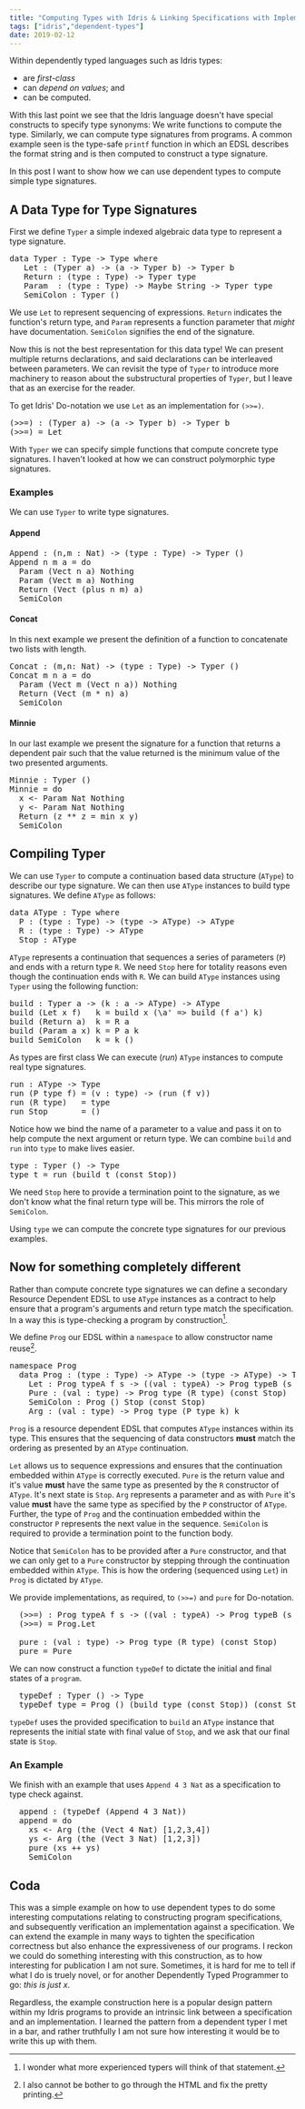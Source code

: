```yaml
---
title: "Computing Types with Idris & Linking Specifications with Implementations."
tags: ["idris","dependent-types"]
date: 2019-02-12
---
```


Within dependently typed languages such as Idris types:

+ are *first-class*
+ can *depend on values*; and
+ can be computed.

With this last point we see that the Idris language doesn't have special constructs to specify type synonyms: We write functions to compute the type.
Similarly, we can compute type signatures from programs.
A common example seen is the type-safe `printf` function in which an EDSL describes the format string and is then computed to construct a type signature.

In this post I want to show how we can use dependent types to compute simple type signatures.

## A Data Type for Type Signatures

First we define `Typer` a simple indexed algebraic data type to represent a type signature.

<pre>
<span class="idris-keyword">data</span><!-- closing Keyword--> <span class="idris-type" title="Type -> Type">Typer</span><!-- closing Name TypeConstructor "" "Type -> Type"--> : <span class="idris-type" title="The type of types Type">Type</span><!-- closing Name TypeConstructor "The type of types" "Type"--> -&gt; <span class="idris-type" title="The type of types Type">Type</span><!-- closing Name TypeConstructor "The type of types" "Type"--> <span class="idris-keyword">where</span><!-- closing Keyword-->
   <span class="idris-data" title="Typer a -> (a -> Typer b) -> Typer b">Let</span><!-- closing Name Constructor "" "Typer a -> (a -> Typer b) -> Typer b"--> : (<span class="idris-type" title="Type -> Type">Typer</span><!-- closing Name TypeConstructor "" "Type -> Type"--> <span class="idris-bound">a</span><!-- closing Bound False-->) -&gt; (<span class="idris-bound">a</span><!-- closing Bound False--> -&gt; <span class="idris-type" title="Type -> Type">Typer</span><!-- closing Name TypeConstructor "" "Type -> Type"--> <span class="idris-bound">b</span><!-- closing Bound False-->) -&gt; <span class="idris-type" title="Type -> Type">Typer</span><!-- closing Name TypeConstructor "" "Type -> Type"--> <span class="idris-bound">b</span><!-- closing Bound False-->
   <span class="idris-data" title="(type : Type) -> Typer type">Return</span><!-- closing Name Constructor "" "(type : Type) -> Typer type"--> : (<span class="idris-bound">type</span><!-- closing Bound False--> : <span class="idris-type" title="The type of types Type">Type</span><!-- closing Name TypeConstructor "The type of types" "Type"-->) -&gt; <span class="idris-type" title="Type -> Type">Typer</span><!-- closing Name TypeConstructor "" "Type -> Type"--> <span class="idris-bound">type</span><!-- closing Bound False-->
   <span class="idris-data" title=" (type : Type) -> Maybe String -> Typer type">Param</span><!-- closing Name Constructor "" "(type : Type) -> Maybe String -> Typer type"-->  : (<span class="idris-bound">type</span><!-- closing Bound False--> : <span class="idris-type" title="The type of types Type">Type</span><!-- closing Name TypeConstructor "The type of types" "Type"-->) -&gt; <span class="idris-type" title="An optional value. This can be used to represent the possibility of failure, where a function may return a value, or not. Type -> Type">Maybe</span><!-- closing Name TypeConstructor "An optional value. This can be used to represent\nthe possibility of failure, where a function may\nreturn a value, or not." "Type -> Type"--> <span class="idris-type" title="Strings in some unspecified encoding Type">String</span><!-- closing Name TypeConstructor "Strings in some unspecified encoding" "Type"--> -&gt; <span class="idris-type" title=" Type -> Type">Typer</span><!-- closing Name TypeConstructor "" "Type -> Type"--> <span class="idris-bound">type</span><!-- closing Bound False-->
   <span class="idris-data" title=" Typer ()">SemiColon</span><!-- closing Name Constructor "" "Typer ()"--> : <span class="idris-type" title="Type -> Type">Typer</span><!-- closing Name TypeConstructor "" "Type -> Type"--> <span class="idris-type" title="The canonical single-element type, also known as the trivially true proposition. Type">()</span><!-- closing Name TypeConstructor "The canonical single-element type, also known as\nthe trivially true proposition." "Type"-->
</pre>

We use `Let` to represent sequencing of expressions.
`Return` indicates the function's return type, and `Param` represents a function parameter that *might* have documentation.
`SemiColon` signifies the end of the signature.

Now this is not the best representation for this data type!
We can present multiple returns declarations, and said declarations can be interleaved between parameters.
We can revisit the type of `Typer` to introduce more machinery to reason about the substructural properties of `Typer`, but I leave that as an exercise for the reader.

To get Idris' Do-notation we use `Let` as an implementation for `(>>=)`.

<pre>
<span class="idris-function" title="Typer a -> (a -> Typer b) -> Typer b">(&gt;&gt;=)</span><!-- closing Name Function "" "Typer a -> (a -> Typer b) -> Typer b"--> : (<span class="idris-type" title=" Type -> Type">Typer</span><!-- closing Name TypeConstructor "" "Type -> Type"--> <span class="idris-bound">a</span><!-- closing Bound False-->) -&gt; (<span class="idris-bound">a</span><!-- closing Bound False--> -&gt; <span class="idris-type" title="Type -> Type">Typer</span><!-- closing Name TypeConstructor "" "Type -> Type"--> <span class="idris-bound">b</span><!-- closing Bound False-->) -&gt; <span class="idris-type" title="Type -> Type">Typer</span><!-- closing Name TypeConstructor "" "Type -> Type"--> <span class="idris-bound">b</span><!-- closing Bound False-->
<span class="idris-function" title="Typer a -> (a -> Typer b) -> Typer b">(&gt;&gt;=)</span><!-- closing Name Function "" "Typer a -> (a -> Typer b) -> Typer b"--> = <span class="idris-data" title="Typer a -> (a -> Typer b) -> Typer b">Let</span><!-- closing Name Constructor "" "Typer a -> (a -> Typer b) -> Typer b"-->
</pre>

With `Typer` we can specify simple functions that compute concrete type signatures.
I haven't looked at how we can construct polymorphic type signatures.

### Examples

We can use `Typer` to write type signatures.

#### Append
<pre>
<span class="idris-function" title="
Nat -> Nat -> Type -> Typer ()">Append</span><!-- closing Name Function "" "Nat -> Nat -> Type -> Typer ()"--> : (<span class="idris-bound">n</span><!-- closing Bound False-->,<span class="idris-bound">m</span><!-- closing Bound False--> : <span class="idris-type" title="Natural numbers: unbounded, unsigned integers
which can be pattern matched.
Type">Nat</span><!-- closing Name TypeConstructor "Natural numbers: unbounded, unsigned integers\nwhich can be pattern matched." "Type"-->) -&gt; (<span class="idris-bound">type</span><!-- closing Bound False--> : <span class="idris-type" title="The type of types
Type">Type</span><!-- closing Name TypeConstructor "The type of types" "Type"-->) -&gt; <span class="idris-type" title="
Type -> Type">Typer</span><!-- closing Name TypeConstructor "" "Type -> Type"--> <span class="idris-type" title="The canonical single-element type, also known as
the trivially true proposition.
Type">()</span><!-- closing Name TypeConstructor "The canonical single-element type, also known as\nthe trivially true proposition." "Type"-->
<span class="idris-function" title="
Nat -> Nat -> Type -> Typer ()">Append</span><!-- closing Name Function "" "Nat -> Nat -> Type -> Typer ()"--> <span class="idris-bound">n</span><!-- closing Bound False--> <span class="idris-bound">m</span><!-- closing Bound False--> <span class="idris-bound">a</span><!-- closing Bound False--> = <span class="idris-keyword">do</span><!-- closing Keyword-->
  <span class="idris-data" title="
(type : Type) -> Maybe String -> Typer type">Param</span><!-- closing Name Constructor "" "(type : Type) -> Maybe String -> Typer type"--> (<span class="idris-type" title="Vectors: Generic lists with explicit length in the
type
Nat -> Type -> Type">Vect</span><!-- closing Name TypeConstructor "Vectors: Generic lists with explicit length in the\ntype" "Nat -> Type -> Type"--> <span class="idris-bound">n</span><!-- closing Bound False--> <span class="idris-bound">a</span><!-- closing Bound False-->) <span class="idris-data" title="No value stored
Maybe a">Nothing</span><!-- closing Name Constructor "No value stored" "Maybe a"-->
  <span class="idris-data" title="
(type : Type) -> Maybe String -> Typer type">Param</span><!-- closing Name Constructor "" "(type : Type) -> Maybe String -> Typer type"--> (<span class="idris-type" title="Vectors: Generic lists with explicit length in the
type
Nat -> Type -> Type">Vect</span><!-- closing Name TypeConstructor "Vectors: Generic lists with explicit length in the\ntype" "Nat -> Type -> Type"--> <span class="idris-bound">m</span><!-- closing Bound False--> <span class="idris-bound">a</span><!-- closing Bound False-->) <span class="idris-data" title="No value stored
Maybe a">Nothing</span><!-- closing Name Constructor "No value stored" "Maybe a"-->
  <span class="idris-data" title="
(type : Type) -> Typer type">Return</span><!-- closing Name Constructor "" "(type : Type) -> Typer type"--> (<span class="idris-type" title="Vectors: Generic lists with explicit length in the
type
Nat -> Type -> Type">Vect</span><!-- closing Name TypeConstructor "Vectors: Generic lists with explicit length in the\ntype" "Nat -> Type -> Type"--> (<span class="idris-function" title="Add two natural numbers.
Nat -> Nat -> Nat">plus</span><!-- closing Name Function "Add two natural numbers." "Nat -> Nat -> Nat"--> <span class="idris-bound">n</span><!-- closing Bound False--> <span class="idris-bound">m</span><!-- closing Bound False-->) <span class="idris-bound">a</span><!-- closing Bound False-->)
  <span class="idris-data" title="
Typer ()">SemiColon</span><!-- closing Name Constructor "" "Typer ()"-->
</pre>

#### Concat

In this next example we present the definition of a function to concatenate two lists with length.

<pre>
<span class="idris-function" title="
Nat -> Nat -> Type -> Typer ()">Concat</span><!-- closing Name Function "" "Nat -> Nat -> Type -> Typer ()"--> : (<span class="idris-bound">m</span><!-- closing Bound False-->,<span class="idris-bound">n</span><!-- closing Bound False-->: <span class="idris-type" title="Natural numbers: unbounded, unsigned integers
which can be pattern matched.
Type">Nat</span><!-- closing Name TypeConstructor "Natural numbers: unbounded, unsigned integers\nwhich can be pattern matched." "Type"-->) -&gt; (<span class="idris-bound">type</span><!-- closing Bound False--> : <span class="idris-type" title="The type of types
Type">Type</span><!-- closing Name TypeConstructor "The type of types" "Type"-->) -&gt; <span class="idris-type" title="
Type -> Type">Typer</span><!-- closing Name TypeConstructor "" "Type -> Type"--> <span class="idris-type" title="The canonical single-element type, also known as
the trivially true proposition.
Type">()</span><!-- closing Name TypeConstructor "The canonical single-element type, also known as\nthe trivially true proposition." "Type"-->
<span class="idris-function" title="
Nat -> Nat -> Type -> Typer ()">Concat</span><!-- closing Name Function "" "Nat -> Nat -> Type -> Typer ()"--> <span class="idris-bound">m</span><!-- closing Bound False--> <span class="idris-bound">n</span><!-- closing Bound False--> <span class="idris-bound">a</span><!-- closing Bound False--> = <span class="idris-keyword">do</span><!-- closing Keyword-->
  <span class="idris-data" title="
(type : Type) -> Maybe String -> Typer type">Param</span><!-- closing Name Constructor "" "(type : Type) -> Maybe String -> Typer type"--> (<span class="idris-type" title="Vectors: Generic lists with explicit length in the
type
Nat -> Type -> Type">Vect</span><!-- closing Name TypeConstructor "Vectors: Generic lists with explicit length in the\ntype" "Nat -> Type -> Type"--> <span class="idris-bound">m</span><!-- closing Bound False--> (<span class="idris-type" title="Vectors: Generic lists with explicit length in the
type
Nat -> Type -> Type">Vect</span><!-- closing Name TypeConstructor "Vectors: Generic lists with explicit length in the\ntype" "Nat -> Type -> Type"--> <span class="idris-bound">n</span><!-- closing Bound False--> <span class="idris-bound">a</span><!-- closing Bound False-->)) <span class="idris-data" title="No value stored
Maybe a">Nothing</span><!-- closing Name Constructor "No value stored" "Maybe a"-->
  <span class="idris-data" title="
(type : Type) -> Typer type">Return</span><!-- closing Name Constructor "" "(type : Type) -> Typer type"--> (<span class="idris-type" title="Vectors: Generic lists with explicit length in the
type
Nat -> Type -> Type">Vect</span><!-- closing Name TypeConstructor "Vectors: Generic lists with explicit length in the\ntype" "Nat -> Type -> Type"--> (<span class="idris-bound">m</span><!-- closing Bound False--> <span class="idris-function" title="
Num ty => ty -> ty -> ty">*</span><!-- closing Name Function "" "Num ty => ty -> ty -> ty"--> <span class="idris-bound">n</span><!-- closing Bound False-->) <span class="idris-bound">a</span><!-- closing Bound False-->)
  <span class="idris-data" title="
Typer ()">SemiColon</span><!-- closing Name Constructor "" "Typer ()"-->
</pre>

#### Minnie

In our last example we present the signature for a function that returns a dependent pair such that the value returned is the minimum value of the two presented arguments.

<pre>
<span class="idris-function" title="
Typer ()">Minnie</span><!-- closing Name Function "" "Typer ()"--> : <span class="idris-type" title="
Type -> Type">Typer</span><!-- closing Name TypeConstructor "" "Type -> Type"--> <span class="idris-type" title="The canonical single-element type, also known as
the trivially true proposition.
Type">()</span><!-- closing Name TypeConstructor "The canonical single-element type, also known as\nthe trivially true proposition." "Type"-->
<span class="idris-function" title="
Typer ()">Minnie</span><!-- closing Name Function "" "Typer ()"--> = <span class="idris-keyword">do</span><!-- closing Keyword-->
  <span class="idris-bound">x</span><!-- closing Bound False--> &lt;- <span class="idris-data" title="
(type : Type) -> Maybe String -> Typer type">Param</span><!-- closing Name Constructor "" "(type : Type) -> Maybe String -> Typer type"--> <span class="idris-type" title="Natural numbers: unbounded, unsigned integers
which can be pattern matched.
Type">Nat</span><!-- closing Name TypeConstructor "Natural numbers: unbounded, unsigned integers\nwhich can be pattern matched." "Type"--> <span class="idris-data" title="No value stored
Maybe a">Nothing</span><!-- closing Name Constructor "No value stored" "Maybe a"-->
  <span class="idris-bound">y</span><!-- closing Bound False--> &lt;- <span class="idris-data" title="
(type : Type) -> Maybe String -> Typer type">Param</span><!-- closing Name Constructor "" "(type : Type) -> Maybe String -> Typer type"--> <span class="idris-type" title="Natural numbers: unbounded, unsigned integers
which can be pattern matched.
Type">Nat</span><!-- closing Name TypeConstructor "Natural numbers: unbounded, unsigned integers\nwhich can be pattern matched." "Type"--> <span class="idris-data" title="No value stored
Maybe a">Nothing</span><!-- closing Name Constructor "No value stored" "Maybe a"-->
  <span class="idris-data" title="
(type : Type) -> Typer type">Return</span><!-- closing Name Constructor "" "(type : Type) -> Typer type"--> <span class="idris-type" title="Dependent pairs aid in the construction of
dependent types by providing evidence that some
value resides in the type.
(a : Type) -> (a -> Type) -> Type">(<span class="idris-bound">z</span><!-- closing Bound False--></span><!-- closing Name TypeConstructor "Dependent pairs aid in the construction of\ndependent types by providing evidence that some\nvalue resides in the type." "(a : Type) -> (a -> Type) -> Type"--> <span class="idris-type" title="Dependent pairs aid in the construction of
dependent types by providing evidence that some
value resides in the type.
(a : Type) -> (a -> Type) -> Type">**</span><!-- closing Name TypeConstructor "Dependent pairs aid in the construction of\ndependent types by providing evidence that some\nvalue resides in the type." "(a : Type) -> (a -> Type) -> Type"--> <span class="idris-bound">z</span><!-- closing Bound False--> <span class="idris-type" title="The propositional equality type. A proof that x =
y.
A -> B -> Type">=</span><!-- closing Name TypeConstructor "The propositional equality type. A proof that x =\ny." "A -> B -> Type"--> <span class="idris-function" title="
Ord ty => ty -> ty -> ty">min</span><!-- closing Name Function "" "Ord ty => ty -> ty -> ty"--> <span class="idris-bound">x</span><!-- closing Bound False--> <span class="idris-bound">y<span class="idris-type" title="Dependent pairs aid in the construction of
dependent types by providing evidence that some
value resides in the type.
(a : Type) -> (a -> Type) -> Type">)</span><!-- closing Name TypeConstructor "Dependent pairs aid in the construction of\ndependent types by providing evidence that some\nvalue resides in the type." "(a : Type) -> (a -> Type) -> Type"--></span><!-- closing Bound False-->
  <span class="idris-data" title="
Typer ()">SemiColon</span><!-- closing Name Constructor "" "Typer ()"-->
</pre>


## Compiling Typer

We can use `Typer` to compute a continuation based data structure (`AType`) to describe our type signature.
We can then use `AType` instances to build type signatures.
We define `AType` as follows:

<pre>
<span class="idris-keyword">data</span><!-- closing Keyword--> <span class="idris-type" title="
Type">AType</span><!-- closing Name TypeConstructor "" "Type"--> : <span class="idris-type" title="The type of types
Type">Type</span><!-- closing Name TypeConstructor "The type of types" "Type"--> <span class="idris-keyword">where</span><!-- closing Keyword-->
  <span class="idris-data" title="
(type : Type) -> (type -> AType) -> AType">P</span><!-- closing Name Constructor "" "(type : Type) -> (type -> AType) -> AType"--> : (<span class="idris-bound">type</span><!-- closing Bound False--> : <span class="idris-type" title="The type of types
Type">Type</span><!-- closing Name TypeConstructor "The type of types" "Type"-->) -&gt; (<span class="idris-bound">type</span><!-- closing Bound False--> -&gt; <span class="idris-type" title="
Type">AType</span><!-- closing Name TypeConstructor "" "Type"-->) -&gt; <span class="idris-type" title="
Type">AType</span><!-- closing Name TypeConstructor "" "Type"-->
  <span class="idris-data" title="
Type -> AType">R</span><!-- closing Name Constructor "" "Type -> AType"--> : (<span class="idris-bound">type</span><!-- closing Bound False--> : <span class="idris-type" title="The type of types
Type">Type</span><!-- closing Name TypeConstructor "The type of types" "Type"-->) -&gt; <span class="idris-type" title="
Type">AType</span><!-- closing Name TypeConstructor "" "Type"-->
  <span class="idris-data" title="
AType">Stop</span><!-- closing Name Constructor "" "AType"--> : <span class="idris-type" title="
Type">AType</span><!-- closing Name TypeConstructor "" "Type"-->
</pre>

`AType` represents a continuation that sequences a series of parameters (`P`) and ends with a return type `R`.
We need `Stop` here for totality reasons even though the continuation ends with `R`.
We can build `AType` instances using `Typer` using the following function:

<pre>
<span class="idris-function" title="
Typer a -> (a -> AType) -> AType">build</span><!-- closing Name Function "" "Typer a -> (a -> AType) -> AType"--> : <span class="idris-type" title="
Type -> Type">Typer</span><!-- closing Name TypeConstructor "" "Type -> Type"--> <span class="idris-bound">a</span><!-- closing Bound False--> -&gt; (<span class="idris-bound">k</span><!-- closing Bound False--> : <span class="idris-bound">a</span><!-- closing Bound False--> -&gt; <span class="idris-type" title="
Type">AType</span><!-- closing Name TypeConstructor "" "Type"-->) -&gt; <span class="idris-type" title="
Type">AType</span><!-- closing Name TypeConstructor "" "Type"-->
<span class="idris-function" title="
Typer a -> (a -> AType) -> AType">build</span><!-- closing Name Function "" "Typer a -> (a -> AType) -> AType"--> (<span class="idris-data" title="
Typer a -> (a -> Typer b) -> Typer b">Let</span><!-- closing Name Constructor "" "Typer a -> (a -> Typer b) -> Typer b"--> <span class="idris-bound">x</span><!-- closing Bound False--> <span class="idris-bound">f</span><!-- closing Bound False-->)   <span class="idris-bound">k</span><!-- closing Bound False--> = <span class="idris-function" title="
Typer a -> (a -> AType) -> AType">build</span><!-- closing Name Function "" "Typer a -> (a -> AType) -> AType"--> <span class="idris-bound">x</span><!-- closing Bound False--> (\<span class="idris-bound">a'</span><!-- closing Bound False--> =&gt; <span class="idris-function" title="
Typer a -> (a -> AType) -> AType">build</span><!-- closing Name Function "" "Typer a -> (a -> AType) -> AType"--> (<span class="idris-bound">f</span><!-- closing Bound False--> <span class="idris-bound">a'</span><!-- closing Bound False-->) <span class="idris-bound">k</span><!-- closing Bound False-->)
<span class="idris-function" title="
Typer a -> (a -> AType) -> AType">build</span><!-- closing Name Function "" "Typer a -> (a -> AType) -> AType"--> (<span class="idris-data" title="
(type : Type) -> Typer type">Return</span><!-- closing Name Constructor "" "(type : Type) -> Typer type"--> <span class="idris-bound">a</span><!-- closing Bound False-->)  <span class="idris-bound">k</span><!-- closing Bound False--> = <span class="idris-data" title="
Type -> AType">R</span><!-- closing Name Constructor "" "Type -> AType"--> <span class="idris-bound">a</span><!-- closing Bound False-->
<span class="idris-function" title="
Typer a -> (a -> AType) -> AType">build</span><!-- closing Name Function "" "Typer a -> (a -> AType) -> AType"--> (<span class="idris-data" title="
(type : Type) -> Maybe String -> Typer type">Param</span><!-- closing Name Constructor "" "(type : Type) -> Maybe String -> Typer type"--> <span class="idris-bound">a</span><!-- closing Bound False--> <span class="idris-bound">x</span><!-- closing Bound False-->) <span class="idris-bound">k</span><!-- closing Bound False--> = <span class="idris-data" title="
(type : Type) -> (type -> AType) -> AType">P</span><!-- closing Name Constructor "" "(type : Type) -> (type -> AType) -> AType"--> <span class="idris-bound">a</span><!-- closing Bound False--> <span class="idris-bound">k</span><!-- closing Bound False-->
<span class="idris-function" title="
Typer a -> (a -> AType) -> AType">build</span><!-- closing Name Function "" "Typer a -> (a -> AType) -> AType"--> <span class="idris-data" title="
Typer ()">SemiColon</span><!-- closing Name Constructor "" "Typer ()"-->   <span class="idris-bound">k</span><!-- closing Bound False--> = <span class="idris-bound">k</span><!-- closing Bound False--> <span class="idris-data" title="The trivial constructor for ().
()">()</span><!-- closing Name Constructor "The trivial constructor for ()." "()"-->
</pre>

As types are first class We can execute (*run*) `AType` instances to compute real type signatures.

<pre>
<span class="idris-function" title="
AType -> Type">run</span><!-- closing Name Function "" "AType -> Type"--> : <span class="idris-type" title="
Type">AType</span><!-- closing Name TypeConstructor "" "Type"--> -&gt; <span class="idris-type" title="The type of types
Type">Type</span><!-- closing Name TypeConstructor "The type of types" "Type"-->
<span class="idris-function" title="
AType -> Type">run</span><!-- closing Name Function "" "AType -> Type"--> (<span class="idris-data" title="
(type : Type) -> (type -> AType) -> AType">P</span><!-- closing Name Constructor "" "(type : Type) -> (type -> AType) -> AType"--> <span class="idris-bound">type</span><!-- closing Bound False--> <span class="idris-bound">f</span><!-- closing Bound False-->) = (<span class="idris-bound">v</span><!-- closing Bound False--> : <span class="idris-bound">type</span><!-- closing Bound False-->) -&gt; (<span class="idris-function" title="
AType -> Type">run</span><!-- closing Name Function "" "AType -> Type"--> (<span class="idris-bound">f</span><!-- closing Bound False--> <span class="idris-bound">v</span><!-- closing Bound False-->))
<span class="idris-function" title="
AType -> Type">run</span><!-- closing Name Function "" "AType -> Type"--> (<span class="idris-data" title="
Type -> AType">R</span><!-- closing Name Constructor "" "Type -> AType"--> <span class="idris-bound">type</span><!-- closing Bound False-->)   = <span class="idris-bound">type</span><!-- closing Bound False-->
<span class="idris-function" title="
AType -> Type">run</span><!-- closing Name Function "" "AType -> Type"--> <span class="idris-data" title="
AType">Stop</span><!-- closing Name Constructor "" "AType"-->       = <span class="idris-type" title="The canonical single-element type, also known as
the trivially true proposition.
Type">()</span><!-- closing Name TypeConstructor "The canonical single-element type, also known as\nthe trivially true proposition." "Type"-->
</pre>

Notice how we bind the name of a parameter to a value and pass it on to help compute the next argument or return type.
We can combine `build` and `run` into `type` to make lives easier.


<pre>
<span class="idris-function" title="
Typer () -> Type">type</span><!-- closing Name Function "" "Typer () -> Type"--> : <span class="idris-type" title="
Type -> Type">Typer</span><!-- closing Name TypeConstructor "" "Type -> Type"--> <span class="idris-type" title="The canonical single-element type, also known as
the trivially true proposition.
Type">()</span><!-- closing Name TypeConstructor "The canonical single-element type, also known as\nthe trivially true proposition." "Type"--> -&gt; <span class="idris-type" title="The type of types
Type">Type</span><!-- closing Name TypeConstructor "The type of types" "Type"-->
<span class="idris-function" title="
Typer () -> Type">type</span><!-- closing Name Function "" "Typer () -> Type"--> <span class="idris-bound">t</span><!-- closing Bound False--> = <span class="idris-function" title="
AType -> Type">run</span><!-- closing Name Function "" "AType -> Type"--> (<span class="idris-function" title="
Typer a -> (a -> AType) -> AType">build</span><!-- closing Name Function "" "Typer a -> (a -> AType) -> AType"--> <span class="idris-bound">t</span><!-- closing Bound False--> (<span class="idris-function" title="Constant function. Ignores its second argument.
a -> b -> a">const</span><!-- closing Name Function "Constant function. Ignores its second argument." "a -> b -> a"--> <span class="idris-data" title="
AType">Stop</span><!-- closing Name Constructor "" "AType"-->))
</pre>

We need `Stop` here to provide a termination point to the signature, as we don't know what the final return type will be.
This mirrors the role of `SemiColon`.

Using `type` we can compute the concrete type signatures for our previous examples.

## Now for something completely different

Rather than compute concrete type signatures we can define a secondary Resource Dependent EDSL to use `AType` instances as a contract to help ensure that a program's arguments and return type match the specification.
In a way this is type-checking a program by construction[^1].

We define `Prog` our EDSL within a `namespace` to allow constructor name reuse[^2].

<pre>
<span class="idris-keyword">namespace</span><!-- closing Keyword--> Prog
  <span class="idris-keyword">data</span><!-- closing Keyword--> <span class="idris-type" title="
(type : Type) -> AType -> (type -> AType) -> Type">Prog</span><!-- closing Name TypeConstructor "" "(type : Type) -> AType -> (type -> AType) -> Type"--> : (<span class="idris-bound">type</span><!-- closing Bound False--> : <span class="idris-type" title="The type of types
Type">Type</span><!-- closing Name TypeConstructor "The type of types" "Type"-->) -&gt; <span class="idris-type" title="
Type">AType</span><!-- closing Name TypeConstructor "" "Type"--> -&gt; (<span class="idris-bound">type</span><!-- closing Bound False--> -&gt; <span class="idris-type" title="
Type">AType</span><!-- closing Name TypeConstructor "" "Type"-->) -&gt; <span class="idris-type" title="The type of types
Type">Type</span><!-- closing Name TypeConstructor "The type of types" "Type"--> <span class="idris-keyword">where</span><!-- closing Keyword-->
    <span class="idris-data" title="
Prog typeA f s ->
((val : typeA) -> Prog typeB (s val) t) ->
Prog typeB f t">Let</span><!-- closing Name Constructor "" "Prog typeA f s ->\n((val : typeA) -> Prog typeB (s val) t) ->\nProg typeB f t"--> : <span class="idris-type" title="
(type : Type) -> AType -> (type -> AType) -> Type">Prog</span><!-- closing Name TypeConstructor "" "(type : Type) -> AType -> (type -> AType) -> Type"--> <span class="idris-bound">typeA</span><!-- closing Bound False--> <span class="idris-bound">f</span><!-- closing Bound False--> <span class="idris-bound">s</span><!-- closing Bound False--> -&gt; ((<span class="idris-bound">val</span><!-- closing Bound False--> : <span class="idris-bound">typeA</span><!-- closing Bound False-->) -&gt; <span class="idris-type" title="
(type : Type) -> AType -> (type -> AType) -> Type">Prog</span><!-- closing Name TypeConstructor "" "(type : Type) -> AType -> (type -> AType) -> Type"--> <span class="idris-bound">typeB</span><!-- closing Bound False--> (<span class="idris-bound">s</span><!-- closing Bound False--> <span class="idris-bound">val</span><!-- closing Bound False-->) <span class="idris-bound">t</span><!-- closing Bound False-->) -&gt; <span class="idris-type" title="
(type : Type) -> AType -> (type -> AType) -> Type">Prog</span><!-- closing Name TypeConstructor "" "(type : Type) -> AType -> (type -> AType) -> Type"--> <span class="idris-bound">typeB</span><!-- closing Bound False--> <span class="idris-bound">f</span><!-- closing Bound False--> <span class="idris-bound">t</span><!-- closing Bound False-->
    <span class="idris-data" title="
type -> Prog type (R type) (const Stop)">Pure</span><!-- closing Name Constructor "" "type -> Prog type (R type) (const Stop)"--> : (<span class="idris-bound">val</span><!-- closing Bound False--> : <span class="idris-bound">type</span><!-- closing Bound False-->) -&gt; <span class="idris-type" title="
(type : Type) -> AType -> (type -> AType) -> Type">Prog</span><!-- closing Name TypeConstructor "" "(type : Type) -> AType -> (type -> AType) -> Type"--> <span class="idris-bound">type</span><!-- closing Bound False--> (<span class="idris-data" title="
Type -> AType">R</span><!-- closing Name Constructor "" "Type -> AType"--> <span class="idris-bound">type</span><!-- closing Bound False-->) (<span class="idris-function" title="Constant function. Ignores its second argument.
a -> b -> a">const</span><!-- closing Name Function "Constant function. Ignores its second argument." "a -> b -> a"--> <span class="idris-data" title="
AType">Stop</span><!-- closing Name Constructor "" "AType"-->)
    <span class="idris-data" title="
Prog () Stop (const Stop)">SemiColon</span><!-- closing Name Constructor "" "Prog () Stop (const Stop)"--> : <span class="idris-type" title="
(type : Type) -> AType -> (type -> AType) -> Type">Prog</span><!-- closing Name TypeConstructor "" "(type : Type) -> AType -> (type -> AType) -> Type"--> <span class="idris-type" title="The canonical single-element type, also known as
the trivially true proposition.
Type">()</span><!-- closing Name TypeConstructor "The canonical single-element type, also known as\nthe trivially true proposition." "Type"--> <span class="idris-data" title="
AType">Stop</span><!-- closing Name Constructor "" "AType"--> (<span class="idris-function" title="Constant function. Ignores its second argument.
a -> b -> a">const</span><!-- closing Name Function "Constant function. Ignores its second argument." "a -> b -> a"--> <span class="idris-data" title="
AType">Stop</span><!-- closing Name Constructor "" "AType"-->)
    <span class="idris-data" title="
type -> Prog type (P type k) k">Arg</span><!-- closing Name Constructor "" "type -> Prog type (P type k) k"--> : (<span class="idris-bound">val</span><!-- closing Bound False--> : <span class="idris-bound">type</span><!-- closing Bound False-->) -&gt; <span class="idris-type" title="
(type : Type) -> AType -> (type -> AType) -> Type">Prog</span><!-- closing Name TypeConstructor "" "(type : Type) -> AType -> (type -> AType) -> Type"--> <span class="idris-bound">type</span><!-- closing Bound False--> (<span class="idris-data" title="
(type : Type) -> (type -> AType) -> AType">P</span><!-- closing Name Constructor "" "(type : Type) -> (type -> AType) -> AType"--> <span class="idris-bound">type</span><!-- closing Bound False--> <span class="idris-bound">k</span><!-- closing Bound False-->) <span class="idris-bound">k</span><!-- closing Bound False-->
</pre>

`Prog` is a resource dependent EDSL that computes `AType` instances within its type.
This ensures that the sequencing of data constructors **must** match the ordering as presented by an `AType` continuation.

`Let` allows us to sequence expressions and ensures that the continuation embedded within `AType` is correctly executed.
`Pure` is the return value and it's value **must** have the same type as presented by the `R` constructor of `AType`.
It's next state is `Stop`.
`Arg` represents a parameter and as with `Pure` it's value **must** have the same type as specified by the `P` constructor of `AType`.
Further, the type of `Prog` and the continuation embedded within the constructor `P` represents the next value in the sequence.
`SemiColon` is required to provide a termination point to the function body.

Notice that `SemiColon` has to be provided after a `Pure` constructor, and that we can only get to a `Pure` constructor by stepping through the continuation embedded within `AType`.
This is how the ordering (sequenced using `Let`) in `Prog` is dictated by `AType`.

We provide implementations, as required, to `(>>=)` and `pure` for Do-notation.

<pre>
  <span class="idris-function" title="
Prog typeA f s ->
((val : typeA) -> Prog typeB (s val) t) ->
Prog typeB f t">(&gt;&gt;=)</span><!-- closing Name Function "" "Prog typeA f s ->\n((val : typeA) -> Prog typeB (s val) t) ->\nProg typeB f t"--> : <span class="idris-type" title="
(type : Type) -> AType -> (type -> AType) -> Type">Prog</span><!-- closing Name TypeConstructor "" "(type : Type) -> AType -> (type -> AType) -> Type"--> <span class="idris-bound">typeA</span><!-- closing Bound False--> <span class="idris-bound">f</span><!-- closing Bound False--> <span class="idris-bound">s</span><!-- closing Bound False--> -&gt; ((<span class="idris-bound">val</span><!-- closing Bound False--> : <span class="idris-bound">typeA</span><!-- closing Bound False-->) -&gt; <span class="idris-type" title="
(type : Type) -> AType -> (type -> AType) -> Type">Prog</span><!-- closing Name TypeConstructor "" "(type : Type) -> AType -> (type -> AType) -> Type"--> <span class="idris-bound">typeB</span><!-- closing Bound False--> (<span class="idris-bound">s</span><!-- closing Bound False--> <span class="idris-bound">val</span><!-- closing Bound False-->) <span class="idris-bound">t</span><!-- closing Bound False-->) -&gt; <span class="idris-type" title="
(type : Type) -> AType -> (type -> AType) -> Type">Prog</span><!-- closing Name TypeConstructor "" "(type : Type) -> AType -> (type -> AType) -> Type"--> <span class="idris-bound">typeB</span><!-- closing Bound False--> <span class="idris-bound">f</span><!-- closing Bound False--> <span class="idris-bound">t</span><!-- closing Bound False-->
  <span class="idris-function" title="
Prog typeA f s ->
((val : typeA) -> Prog typeB (s val) t) ->
Prog typeB f t">(&gt;&gt;=)</span><!-- closing Name Function "" "Prog typeA f s ->\n((val : typeA) -> Prog typeB (s val) t) ->\nProg typeB f t"--> = <span class="idris-data" title="
Prog typeA f s ->
((val : typeA) -> Prog typeB (s val) t) ->
Prog typeB f t">Prog.Let</span><!-- closing Name Constructor "" "Prog typeA f s ->\n((val : typeA) -> Prog typeB (s val) t) ->\nProg typeB f t"-->

  <span class="idris-function" title="
type -> Prog type (R type) (const Stop)">pure</span><!-- closing Name Function "" "type -> Prog type (R type) (const Stop)"--> : (<span class="idris-bound">val</span><!-- closing Bound False--> : <span class="idris-bound">type</span><!-- closing Bound False-->) -&gt; <span class="idris-type" title="
(type : Type) -> AType -> (type -> AType) -> Type">Prog</span><!-- closing Name TypeConstructor "" "(type : Type) -> AType -> (type -> AType) -> Type"--> <span class="idris-bound">type</span><!-- closing Bound False--> (<span class="idris-data" title="
Type -> AType">R</span><!-- closing Name Constructor "" "Type -> AType"--> <span class="idris-bound">type</span><!-- closing Bound False-->) (<span class="idris-function" title="Constant function. Ignores its second argument.
a -> b -> a">const</span><!-- closing Name Function "Constant function. Ignores its second argument." "a -> b -> a"--> <span class="idris-data" title="
AType">Stop</span><!-- closing Name Constructor "" "AType"-->)
  <span class="idris-function" title="
type -> Prog type (R type) (const Stop)">pure</span><!-- closing Name Function "" "type -> Prog type (R type) (const Stop)"--> = <span class="idris-data" title="
type -> Prog type (R type) (const Stop)">Pure</span><!-- closing Name Constructor "" "type -> Prog type (R type) (const Stop)"-->
</pre>

We can now construct a function `typeDef` to dictate the initial and final states of a  `program`.

<pre>
  <span class="idris-function" title="
Typer () -> Type">typeDef</span><!-- closing Name Function "" "Typer () -> Type"--> : <span class="idris-type" title="
Type -> Type">Typer</span><!-- closing Name TypeConstructor "" "Type -> Type"--> <span class="idris-type" title="The canonical single-element type, also known as
the trivially true proposition.
Type">()</span><!-- closing Name TypeConstructor "The canonical single-element type, also known as\nthe trivially true proposition." "Type"--> -&gt; <span class="idris-type" title="The type of types
Type">Type</span><!-- closing Name TypeConstructor "The type of types" "Type"-->
  <span class="idris-function" title="
Typer () -> Type">typeDef</span><!-- closing Name Function "" "Typer () -> Type"--> <span class="idris-bound">type</span><!-- closing Bound False--> = <span class="idris-type" title="
(type : Type) -> AType -> (type -> AType) -> Type">Prog</span><!-- closing Name TypeConstructor "" "(type : Type) -> AType -> (type -> AType) -> Type"--> <span class="idris-type" title="The canonical single-element type, also known as
the trivially true proposition.
Type">()</span><!-- closing Name TypeConstructor "The canonical single-element type, also known as\nthe trivially true proposition." "Type"--> (<span class="idris-function" title="
Typer a -> (a -> AType) -> AType">build</span><!-- closing Name Function "" "Typer a -> (a -> AType) -> AType"--> <span class="idris-bound">type</span><!-- closing Bound False--> (<span class="idris-function" title="Constant function. Ignores its second argument.
a -> b -> a">const</span><!-- closing Name Function "Constant function. Ignores its second argument." "a -> b -> a"--> <span class="idris-data" title="
AType">Stop</span><!-- closing Name Constructor "" "AType"-->)) (<span class="idris-function" title="Constant function. Ignores its second argument.
a -> b -> a">const</span><!-- closing Name Function "Constant function. Ignores its second argument." "a -> b -> a"--> <span class="idris-data" title="
AType">Stop</span><!-- closing Name Constructor "" "AType"-->)
</pre>

`typeDef` uses the provided specification to `build` an `AType` instance that represents the initial state with final value of `Stop`, and we ask that our final state is `Stop`.

### An Example

We finish with an example that uses `Append 4 3 Nat` as a specification to type check against.

<pre>
  <span class="idris-function" title="
typeDef (Append 4 3 Nat)">append</span><!-- closing Name Function "" "typeDef (Append 4 3 Nat)"--> : (<span class="idris-function" title="
Typer () -> Type">typeDef</span><!-- closing Name Function "" "Typer () -> Type"--> (<span class="idris-function" title="
Nat -> Nat -> Type -> Typer ()">Append</span><!-- closing Name Function "" "Nat -> Nat -> Type -> Typer ()"--> <span class="idris-function" title="Conversion from Integer.
Num ty => Integer -> ty"><span class="idris-data" title="Successor
Nat -> Nat">4</span><!-- closing Name Constructor "Successor" "Nat -> Nat"--></span><!-- closing Name Function "Conversion from Integer." "Num ty => Integer -> ty"--> <span class="idris-function" title="Conversion from Integer.
Num ty => Integer -> ty"><span class="idris-data" title="Successor
Nat -> Nat">3</span><!-- closing Name Constructor "Successor" "Nat -> Nat"--></span><!-- closing Name Function "Conversion from Integer." "Num ty => Integer -> ty"--> <span class="idris-type" title="Natural numbers: unbounded, unsigned integers
which can be pattern matched.
Type">Nat</span><!-- closing Name TypeConstructor "Natural numbers: unbounded, unsigned integers\nwhich can be pattern matched." "Type"-->))
  <span class="idris-function" title="
typeDef (Append 4 3 Nat)">append</span><!-- closing Name Function "" "typeDef (Append 4 3 Nat)"--> = <span class="idris-keyword">do</span><!-- closing Keyword-->
    <span class="idris-bound">xs</span><!-- closing Bound False--> &lt;- <span class="idris-data" title="
type -> Prog type (P type k) k">Arg</span><!-- closing Name Constructor "" "type -> Prog type (P type k) k"--> (<span class="idris-function" title="Manually assign a type to an expression.
(a : Type) -> a -> a">the</span><!-- closing Name Function "Manually assign a type to an expression." "(a : Type) -> a -> a"--> (<span class="idris-type" title="Vectors: Generic lists with explicit length in the
type
Nat -> Type -> Type">Vect</span><!-- closing Name TypeConstructor "Vectors: Generic lists with explicit length in the\ntype" "Nat -> Type -> Type"--> <span class="idris-function" title="Conversion from Integer.
Num ty => Integer -> ty"><span class="idris-data" title="Successor
Nat -> Nat">4</span><!-- closing Name Constructor "Successor" "Nat -> Nat"--></span><!-- closing Name Function "Conversion from Integer." "Num ty => Integer -> ty"--> <span class="idris-type" title="Natural numbers: unbounded, unsigned integers
which can be pattern matched.
Type">Nat</span><!-- closing Name TypeConstructor "Natural numbers: unbounded, unsigned integers\nwhich can be pattern matched." "Type"-->) <span class="idris-data" title="A non-empty vector of length S len, consisting of
a head element and the rest of the list, of length
len.
elem -> Vect len elem -> Vect (S len) elem">[<span class="idris-function" title="Conversion from Integer.
Num ty => Integer -> ty"><span class="idris-data" title="Successor
Nat -> Nat">1<span class="idris-data" title="A non-empty vector of length S len, consisting of
a head element and the rest of the list, of length
len.
elem -> Vect len elem -> Vect (S len) elem">,<span class="idris-function" title="Conversion from Integer.
Num ty => Integer -> ty"><span class="idris-data" title="Successor
Nat -> Nat">2<span class="idris-data" title="A non-empty vector of length S len, consisting of
a head element and the rest of the list, of length
len.
elem -> Vect len elem -> Vect (S len) elem">,<span class="idris-function" title="Conversion from Integer.
Num ty => Integer -> ty"><span class="idris-data" title="Successor
Nat -> Nat">3<span class="idris-data" title="A non-empty vector of length S len, consisting of
a head element and the rest of the list, of length
len.
elem -> Vect len elem -> Vect (S len) elem">,<span class="idris-function" title="Conversion from Integer.
Num ty => Integer -> ty"><span class="idris-data" title="Successor
Nat -> Nat">4<span class="idris-data" title="Empty vector
Vect 0 elem">]</span><!-- closing Name Constructor "Empty vector" "Vect 0 elem"--></span><!-- closing Name Constructor "Successor" "Nat -> Nat"--></span><!-- closing Name Function "Conversion from Integer." "Num ty => Integer -> ty"--></span><!-- closing Name Constructor "A non-empty vector of length S len, consisting of\na head element and the rest of the list, of length\nlen." "elem -> Vect len elem -> Vect (S len) elem"--></span><!-- closing Name Constructor "Successor" "Nat -> Nat"--></span><!-- closing Name Function "Conversion from Integer." "Num ty => Integer -> ty"--></span><!-- closing Name Constructor "A non-empty vector of length S len, consisting of\na head element and the rest of the list, of length\nlen." "elem -> Vect len elem -> Vect (S len) elem"--></span><!-- closing Name Constructor "Successor" "Nat -> Nat"--></span><!-- closing Name Function "Conversion from Integer." "Num ty => Integer -> ty"--></span><!-- closing Name Constructor "A non-empty vector of length S len, consisting of\na head element and the rest of the list, of length\nlen." "elem -> Vect len elem -> Vect (S len) elem"--></span><!-- closing Name Constructor "Successor" "Nat -> Nat"--></span><!-- closing Name Function "Conversion from Integer." "Num ty => Integer -> ty"--></span><!-- closing Name Constructor "A non-empty vector of length S len, consisting of\na head element and the rest of the list, of length\nlen." "elem -> Vect len elem -> Vect (S len) elem"-->)
    <span class="idris-bound">ys</span><!-- closing Bound False--> &lt;- <span class="idris-data" title="
type -> Prog type (P type k) k">Arg</span><!-- closing Name Constructor "" "type -> Prog type (P type k) k"--> (<span class="idris-function" title="Manually assign a type to an expression.
(a : Type) -> a -> a">the</span><!-- closing Name Function "Manually assign a type to an expression." "(a : Type) -> a -> a"--> (<span class="idris-type" title="Vectors: Generic lists with explicit length in the
type
Nat -> Type -> Type">Vect</span><!-- closing Name TypeConstructor "Vectors: Generic lists with explicit length in the\ntype" "Nat -> Type -> Type"--> <span class="idris-function" title="Conversion from Integer.
Num ty => Integer -> ty"><span class="idris-data" title="Successor
Nat -> Nat">3</span><!-- closing Name Constructor "Successor" "Nat -> Nat"--></span><!-- closing Name Function "Conversion from Integer." "Num ty => Integer -> ty"--> <span class="idris-type" title="Natural numbers: unbounded, unsigned integers
which can be pattern matched.
Type">Nat</span><!-- closing Name TypeConstructor "Natural numbers: unbounded, unsigned integers\nwhich can be pattern matched." "Type"-->) <span class="idris-data" title="A non-empty vector of length S len, consisting of
a head element and the rest of the list, of length
len.
elem -> Vect len elem -> Vect (S len) elem">[<span class="idris-function" title="Conversion from Integer.
Num ty => Integer -> ty"><span class="idris-data" title="Successor
Nat -> Nat">1<span class="idris-data" title="A non-empty vector of length S len, consisting of
a head element and the rest of the list, of length
len.
elem -> Vect len elem -> Vect (S len) elem">,<span class="idris-function" title="Conversion from Integer.
Num ty => Integer -> ty"><span class="idris-data" title="Successor
Nat -> Nat">2<span class="idris-data" title="A non-empty vector of length S len, consisting of
a head element and the rest of the list, of length
len.
elem -> Vect len elem -> Vect (S len) elem">,<span class="idris-function" title="Conversion from Integer.
Num ty => Integer -> ty"><span class="idris-data" title="Successor
Nat -> Nat">3<span class="idris-data" title="Empty vector
Vect 0 elem">]</span><!-- closing Name Constructor "Empty vector" "Vect 0 elem"--></span><!-- closing Name Constructor "Successor" "Nat -> Nat"--></span><!-- closing Name Function "Conversion from Integer." "Num ty => Integer -> ty"--></span><!-- closing Name Constructor "A non-empty vector of length S len, consisting of\na head element and the rest of the list, of length\nlen." "elem -> Vect len elem -> Vect (S len) elem"--></span><!-- closing Name Constructor "Successor" "Nat -> Nat"--></span><!-- closing Name Function "Conversion from Integer." "Num ty => Integer -> ty"--></span><!-- closing Name Constructor "A non-empty vector of length S len, consisting of\na head element and the rest of the list, of length\nlen." "elem -> Vect len elem -> Vect (S len) elem"--></span><!-- closing Name Constructor "Successor" "Nat -> Nat"--></span><!-- closing Name Function "Conversion from Integer." "Num ty => Integer -> ty"--></span><!-- closing Name Constructor "A non-empty vector of length S len, consisting of\na head element and the rest of the list, of length\nlen." "elem -> Vect len elem -> Vect (S len) elem"-->)
    <span class="idris-function" title="
type -> Prog type (R type) (const Stop)">pure</span><!-- closing Name Function "" "type -> Prog type (R type) (const Stop)"--> (<span class="idris-bound">xs</span><!-- closing Bound False--> <span class="idris-function" title="Append two vectors
Vect m elem -> Vect n elem -> Vect (m + n) elem">++</span><!-- closing Name Function "Append two vectors" "Vect m elem -> Vect n elem -> Vect (m + n) elem"--> <span class="idris-bound">ys</span><!-- closing Bound False-->)
    <span class="idris-data" title="
Prog () Stop (const Stop)">SemiColon</span><!-- closing Name Constructor "" "Prog () Stop (const Stop)"-->
</pre>


## Coda

This was a simple example on how to use dependent types to do some interesting computations relating to constructing program specifications, and subsequently verification an implementation against a specification.
We can extend the example in many ways to tighten the specification correctness but also enhance the expressiveness of our programs.
I reckon we could do something interesting with this construction, as to how interesting for publication I am not sure.
Sometimes, it is hard for me to tell if what I do is truely novel, or for another Dependently Typed Programmer to go: *this is just x*.

Regardless, the example construction here is a popular design pattern within my Idris programs to provide an intrinsic link between a specification and an implementation.
I learned the pattern from a dependent typer I met in a bar, and rather truthfully I am not sure how interesting it would be to write this up with them.


[^1]: I wonder what more experienced typers will think of that statement.
[^2]: I also cannot be bother to go through the HTML and fix the pretty printing.
